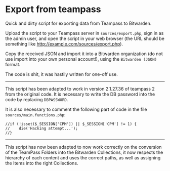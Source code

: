# Export from teampass

Quick and dirty script for exporting data from Teampass to Bitwarden.

Upload the script to your Teampass server in `sources/export.php`, sign in as
the admin user, and open the script in your web browser (the URL should be
something like http://example.com/sources/export.php).

Copy the received JSON and import it into a Bitwarden organization (do not use
import into your own personal account!), using the `Bitwarden (JSON)` format.

The code is shit, it was hastily written for one-off use.

---

This script has been adapted to work in version 2.1.27.36 of teampass 2 from the original code.
It is necessary to write the DB password into the code by replacing `DBPASSWORD`.

It is also necessary to comment the following part of code in the file `sources/main.functions.php`:

```
//if (!isset($_SESSION['CPM']) || $_SESSION['CPM'] != 1) {
//    die('Hacking attempt...');
//}
```

---

This script has now been adapted to now work correctly on the conversion of the TeamPass Folders into the Bitwarden Collections,
it now respects the hierarchy of each content and uses the correct paths, as well as assigning the Items into the right Collections.

